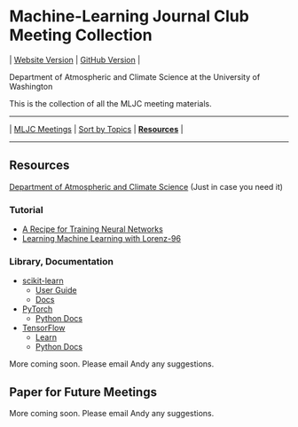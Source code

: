 # Machine-Learning Journal Club Meeting Collection

| [Website Version](https://nightingale-lzh.github.io/UW-Atmos-MLJC/) | [GitHub Version](https://github.com/Nightingale-LZH/UW-Atmos-MLJC) |

Department of Atmospheric and Climate Science at the University of Washington

This is the collection of all the MLJC meeting materials.

***


| [MLJC Meetings](./readme.md) | [Sort by Topics](./sort_by_topics.md) | [**Resources**](./recources.md) |

***

## Resources

[Department of Atmospheric and Climate Science](<https://atmos.uw.edu>) (Just in case you need it)

### Tutorial

- [A Recipe for Training Neural Networks](<https://karpathy.github.io/2019/04/25/recipe/>)
- [Learning Machine Learning with Lorenz-96](<https://m2lines.github.io/L96_demo/intro.html#>)

### Library, Documentation

- [scikit-learn](<https://scikit-learn.org/stable/index.html>)
  - [User Guide](<https://scikit-learn.org/stable/user_guide.html>)
  - [Docs](<https://scikit-learn.org/stable/api/index.html>)
- [PyTorch](<https://pytorch.org>)
  - [Python Docs](<https://docs.pytorch.org/docs/stable/pytorch-api.html>)
- [TensorFlow](<https://www.tensorflow.org>)
  - [Learn](<https://www.tensorflow.org/learn>)
  - [Python Docs](<https://www.tensorflow.org/api_docs/python/tf>)

More coming soon. Please email Andy any suggestions.

## Paper for Future Meetings

More coming soon. Please email Andy any suggestions.

